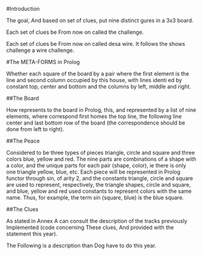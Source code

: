 #Introduction

The goal, And based on set of clues, put nine distinct gures in a 3x3 board.

Each set of clues be From now on called the challenge.

Each set of clues be From now on called desa wire. It follows the shows challenge a wire challenge.




#The META-FORMS in Prolog

Whether each square of the board by a pair where the first element is the line and
second column occupied by this house, with lines identi ed by constant top, center and 
bottom and the columns by left, middle and right.


##The Board

How represents to the board in Prolog, this, and represented by a list of nine elements, 
where correspond first homes the top line, the following line center and last bottom row
of the board (the correspondence should be done from left to right).


##The Peace

Considered to be three types of pieces triangle, circle and square and three colors blue, yellow and 
red. The nine parts are combinations of a shape with a color, and the unique parts for each 
pair (shape, color), ie there is only one triangle yellow, blue, etc. 
Each piece will be represented in Prolog functor through sin, of arity 2, and the constants 
triangle, circle and square are used to represent, respectively, the triangle shapes, 
circle and square, and blue, yellow and red used constants to represent colors with 
the same name. Thus, for example, the term sin (square, blue) is the blue square.


##The Clues

As stated in Annex A can consult the description of the tracks previously Implemented
(code concerning These clues, And provided with the statement this year).

The Following is a description than Dog have to do this year.
